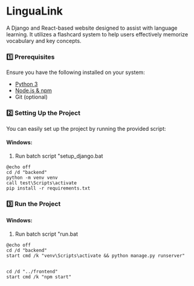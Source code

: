 # LinguaLink
A Django and React-based website designed to assist with language learning. It utilizes a flashcard system to help users effectively memorize vocabulary and key concepts.

### **1️⃣ Prerequisites**
Ensure you have the following installed on your system:
- [Python 3](https://www.python.org/downloads/)
- [Node.js & npm](https://nodejs.org/en/)
- Git (optional)

### **2️⃣ Setting Up the Project**
You can easily set up the project by running the provided script:

#### **Windows:**
1. Run batch script "setup_django.bat
```batch
@echo off
cd /d "backend"
python -m venv venv
call test\Scripts\activate
pip install -r requirements.txt
```
### **3️⃣ Run the Project**
#### **Windows:**
1. Run batch script "run.bat
```batch
@echo off
cd /d "backend"
start cmd /k "venv\Scripts\activate && python manage.py runserver"


cd /d "../frontend"
start cmd /k "npm start"

```

